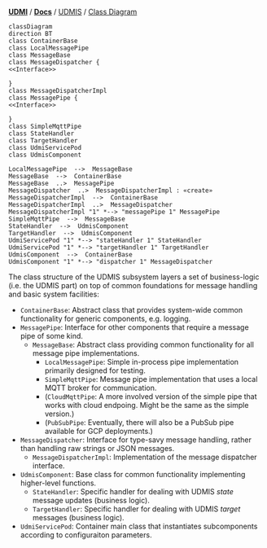 [**UDMI**](../../) / [**Docs**](../) / [UDMIS](.) / [Class Diagram](#)

```mermaid
classDiagram
direction BT
class ContainerBase
class LocalMessagePipe
class MessageBase
class MessageDispatcher {
<<Interface>>

}
class MessageDispatcherImpl
class MessagePipe {
<<Interface>>

}
class SimpleMqttPipe
class StateHandler
class TargetHandler
class UdmiServicePod
class UdmisComponent

LocalMessagePipe  -->  MessageBase 
MessageBase  -->  ContainerBase 
MessageBase  ..>  MessagePipe 
MessageDispatcher  ..>  MessageDispatcherImpl : «create»
MessageDispatcherImpl  -->  ContainerBase 
MessageDispatcherImpl  ..>  MessageDispatcher 
MessageDispatcherImpl "1" *--> "messagePipe 1" MessagePipe 
SimpleMqttPipe  -->  MessageBase 
StateHandler  -->  UdmisComponent 
TargetHandler  -->  UdmisComponent 
UdmiServicePod "1" *--> "stateHandler 1" StateHandler 
UdmiServicePod "1" *--> "targetHandler 1" TargetHandler 
UdmisComponent  -->  ContainerBase 
UdmisComponent "1" *--> "dispatcher 1" MessageDispatcher 
```

The class structure of the UDMIS subsystem layers a set of business-logic (i.e. the UDMIS part) on top of
common foundations for message handling and basic system facilities:
* `ContainerBase`: Abstract class that provides system-wide common functionality for generic components, e.g. logging.
* `MessagePipe`: Interface for other components that require a message pipe of some kind.
  * `MessageBase`: Abstract class providing common functionality for all message pipe implementations.
    * `LocalMessagePipe`: Simple in-process pipe implementation primarily designed for testing.
    * `SimpleMqttPipe`: Message pipe implementation that uses a local MQTT broker for communication.
    * (`CloudMqttPipe`: A more involved version of the simple pipe that works with cloud endpoing. Might be the same as the simple version.)
    * (`PubSubPipe`: Eventually, there will also be a PubSub pipe available for GCP deployments.)
* `MessageDispatcher`: Interface for type-savy message handling, rather than handling raw strings or JSON messages.
  * `MessageDispatcherImpl`: Implementation of the message dispatcher interface.
* `UdmisComponent`: Base class for common functionality implementing higher-level functions.
  * `StateHandler`: Specific handler for dealing with UDMIS _state_ message updates (business logic).
  * `TargetHandler`: Specific handler for dealing with UDMIS _target_ messages (business logic).
* `UdmiServicePod`: Container main class that instantiates subcomponents according to configuraiton parameters.
